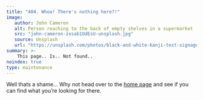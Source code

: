 ```yaml
---
title: "404. Whoa! There's nothing here?!"
image:
   author: John Cameron
   alt: Person reaching to the back of empty shelves in a supermarket
   src: "john-cameron-zxsab1OdEsU-unsplash.jpg"
   source: Unsplash
   url: "https://unsplash.com/photos/black-and-white-kanji-text-signage-zxsab1OdEsU"
summary: >-
    This page.. Is.. Not found..
noindex: true
type: maintenance
---
```

Well thats a shame… Why not head over to the [home page](/) and see if you can find what you’re looking for there.